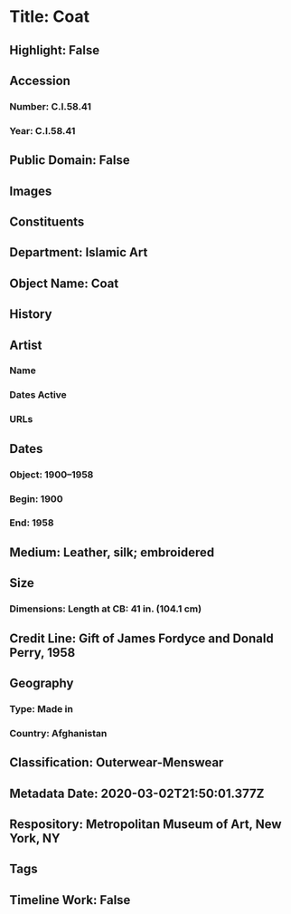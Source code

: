 # Title: Coat
## Highlight: False
## Accession
### Number: C.I.58.41
### Year: C.I.58.41
## Public Domain: False
## Images
## Constituents
## Department: Islamic Art
## Object Name: Coat
## History
## Artist
### Name
### Dates Active
### URLs
## Dates
### Object: 1900–1958
### Begin: 1900
### End: 1958
## Medium: Leather, silk; embroidered
## Size
### Dimensions: Length at CB: 41 in. (104.1 cm)
## Credit Line: Gift of James Fordyce and  Donald Perry, 1958
## Geography
### Type: Made in
### Country: Afghanistan
## Classification: Outerwear-Menswear
## Metadata Date: 2020-03-02T21:50:01.377Z
## Respository: Metropolitan Museum of Art, New York, NY
## Tags
## Timeline Work: False
